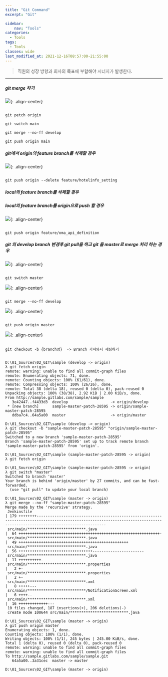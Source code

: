 ```yaml
---
title: "Git Command"
excerpt: "Git"

sidebar:
    nav: "Tools"
categories:
  - Tools
tags:
  - Tools 
classes: wide
last_modified_at: 2021-12-16T08:57:00-21:55:00
---
```


> 직원의 성장 방향과 회사의 목표에 부합해야 시너지가 발생한다. 

***

##### git merge 하기 

![](https://keepinmindsh.github.io/lines/assets/img/git_0007.png){: .align-center} 

```shell

git petch origin 

git switch main

git merge --no-ff develop

git push origin main 

```

##### git에서 origin의 feature branch를 삭제할  경우 

![](https://keepinmindsh.github.io/lines/assets/img/git_0001.png){: .align-center} 

```

git push origin --delete feature/hotelinfo_setting

```

##### local의 feature branch를 삭제할 경우 

##### local의 feature branch를 origin으로 push 할 경우 

![](https://keepinmindsh.github.io/lines/assets/img/git_0002.png){: .align-center} 

```

git push origin feature/oma_api_definition

```

##### git 의 develop branch 변경후 git pull을 하고 git 을 master로 merge 처리 하는 경우 

![](https://keepinmindsh.github.io/lines/assets/img/git_0003.png){: .align-center} 

```

git switch master 

```


![](https://keepinmindsh.github.io/lines/assets/img/git_0004.png){: .align-center} 

```

git merge --no-ff develop

```


![](https://keepinmindsh.github.io/lines/assets/img/git_0005.png){: .align-center} 

```

git push origin master 

```

![](https://keepinmindsh.github.io/lines/assets/img/git_0006.png){: .align-center} 

```

git checkout -b {branch명}  -> Branch 가져와서 세팅하기

```

```shell

D:\01_Sources\02_GIT\sample (develop -> origin)
λ git fetch origin
remote: warning: unable to find all commit-graph files
remote: Enumerating objects: 71, done.
remote: Counting objects: 100% (61/61), done.
remote: Compressing objects: 100% (26/26), done.
remote: Total 38 (delta 18), reused 0 (delta 0), pack-reused 0
Unpacking objects: 100% (38/38), 2.92 KiB | 2.00 KiB/s, done.
From http://sample.gitlabs.com/sample/sample
   3e42447..f4433d3  develop                   -> origin/develop
 * [new branch]      sample-master-patch-28595 -> origin/sample-master-patch-28595
   ddba7c4..64a5a00  master                    -> origin/master

D:\01_Sources\02_GIT\sample (develop -> origin)
λ git checkout -b "sample-master-patch-28595" "origin/sample-master-patch-28595"
Switched to a new branch 'sample-master-patch-28595'
Branch 'sample-master-patch-28595' set up to track remote branch 'sample-master-patch-28595' from 'origin'.

D:\01_Sources\02_GIT\sample (sample-master-patch-28595 -> origin)
λ git fetch origin

D:\01_Sources\02_GIT\sample (sample-master-patch-28595 -> origin)
λ git switch "master"
Switched to branch 'master'
Your branch is behind 'origin/master' by 27 commits, and can be fast-forwarded.
  (use "git pull" to update your local branch)

D:\01_Sources\02_GIT\sample (master -> origin)
λ git merge --no-ff "sample-master-patch-28595"
Merge made by the 'recursive' strategy.
 Jenkinsfile                                                                    | 179 ++++++++---------------------------------------------------------------------------------------------------------------------------------------------------------------------------
 src/main/**************************.java                                       |  64 +++++++++++++++++++++++++++++++++++++++++++++++++++++++++++++++-
 src/main/**************************.java                                       |  49 +++++++++++++++++++++++++++++++++++++++++++++++++
 src/main/**************************.java                                       |  56 +++++++++++++++++++++++++++++++++-----------------------
 src/main/**************************.java                                       |  11 ++++++++++-
 src/main/**************************.properties                                 |   2 +-
 src/main/**************************.properties                                 |   2 +-
 src/main/**************************.xml                                        |   8 +++++---
 src/main/**************************/NotificationScreen.xml                     |   6 ++++--
 src/main/**************************.xml                                        |  16 +++++++++++++---
 10 files changed, 187 insertions(+), 206 deletions(-)
 create mode 100644 src/main/**************************.java

D:\01_Sources\02_GIT\sample (master -> origin)
λ git push origin master
Enumerating objects: 1, done.
Counting objects: 100% (1/1), done.
Writing objects: 100% (1/1), 245 bytes | 245.00 KiB/s, done.
Total 1 (delta 0), reused 0 (delta 0), pack-reused 0
remote: warning: unable to find all commit-graph files
remote: warning: unable to find all commit-graph files
To http://sample.gitlabs.com/sample/sample.git
   64a5a00..3a31cec  master -> master

D:\01_Sources\02_GIT\sample (master -> origin)


```